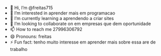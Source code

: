- 👋 Hi, I’m @freitas715
- 👀 I’m interested in aprender mais em programacao
- 🌱 I’m currently learning a aprendendo a criar sites
- 💞️ I’m looking to collaborate on em empresas que dem oportunidade
- 📫 How to reach me 27996306792
- 😄 Pronouns: freitas
- ⚡ Fun fact: tenho muito interesse em aprender mais sobre essa are de trabalho 

<!---
freitas715/freitas715 is a ✨ special ✨ repository because its `README.md` (this file) appears on your GitHub profile.
You can click the Preview link to take a look at your changes.
--->
